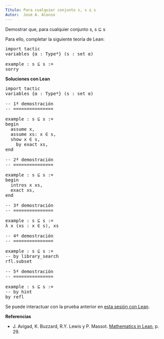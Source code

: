 ```yaml
---
Título: Para cualquier conjunto s, s ⊆ s
Autor:  José A. Alonso
---
```


Demostrar que, para cualquier conjunto s, s ⊆ s

Para ello, completar la siguiente teoría de Lean:

<pre lang="lean">
import tactic
variables {α : Type*} (s : set α)

example : s ⊆ s :=
sorry
</pre>
<!--more-->

<b>Soluciones con Lean</b>

<pre lang="lean">
import tactic
variables {α : Type*} (s : set α)

-- 1ª demostración
-- ===============

example : s ⊆ s :=
begin
  assume x,
  assume xs: x ∈ s,
  show x ∈ s,
    by exact xs,
end

-- 2ª demostración
-- ===============

example : s ⊆ s :=
begin
  intros x xs,
  exact xs,
end

-- 3ª demostración
-- ===============

example : s ⊆ s :=
λ x (xs : x ∈ s), xs

-- 4ª demostración
-- ===============

example : s ⊆ s :=
-- by library_search
rfl.subset

-- 5ª demostración
-- ===============

example : s ⊆ s :=
-- by hint
by refl
</pre>

Se puede interactuar con la prueba anterior en <a href="https://leanprover-community.github.io/lean-web-editor/#url=https://raw.githubusercontent.com/jaalonso/Calculemus/main/src/Propiedad_reflexiva_del_subconjunto.lean" rel="noopener noreferrer" target="_blank">esta sesión con Lean</a>.

<b>Referencias</b>

+ J. Avigad, K. Buzzard, R.Y. Lewis y P. Massot. [Mathematics in Lean](https://bit.ly/3U4UjBk), p. 29.
